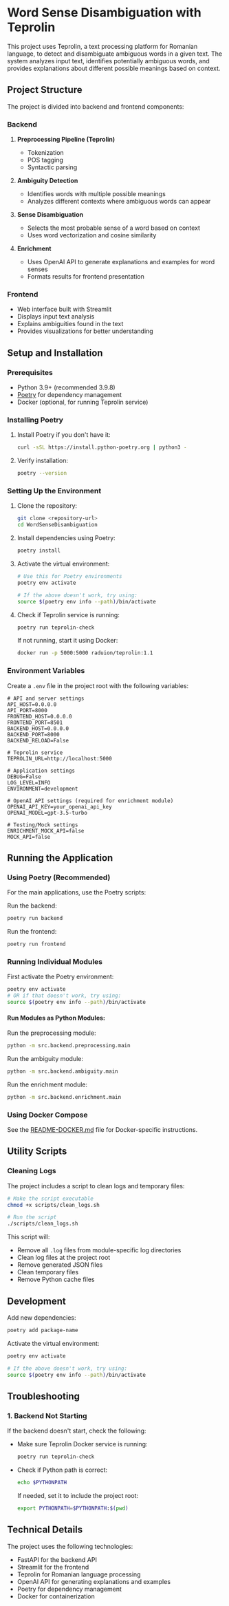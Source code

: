 # Word Sense Disambiguation with Teprolin

This project uses Teprolin, a text processing platform for Romanian language, to detect and disambiguate ambiguous words in a given text. The system analyzes input text, identifies potentially ambiguous words, and provides explanations about different possible meanings based on context.

## Project Structure

The project is divided into backend and frontend components:

### Backend

1. **Preprocessing Pipeline (Teprolin)**
   - Tokenization
   - POS tagging
   - Syntactic parsing

2. **Ambiguity Detection**
   - Identifies words with multiple possible meanings
   - Analyzes different contexts where ambiguous words can appear

3. **Sense Disambiguation**
   - Selects the most probable sense of a word based on context
   - Uses word vectorization and cosine similarity
   
4. **Enrichment**
   - Uses OpenAI API to generate explanations and examples for word senses
   - Formats results for frontend presentation

### Frontend

- Web interface built with Streamlit
- Displays input text analysis
- Explains ambiguities found in the text
- Provides visualizations for better understanding

## Setup and Installation

### Prerequisites

- Python 3.9+ (recommended 3.9.8)
- [Poetry](https://python-poetry.org/) for dependency management
- Docker (optional, for running Teprolin service)

### Installing Poetry

1. Install Poetry if you don't have it:
   ```bash
   curl -sSL https://install.python-poetry.org | python3 -
   ```

2. Verify installation:
   ```bash
   poetry --version
   ```

### Setting Up the Environment

1. Clone the repository:
   ```bash
   git clone <repository-url>
   cd WordSenseDisambiguation
   ```

2. Install dependencies using Poetry:
   ```bash
   poetry install
   ```

3. Activate the virtual environment:
   ```bash
   # Use this for Poetry environments
   poetry env activate
   
   # If the above doesn't work, try using:
   source $(poetry env info --path)/bin/activate
   ```

4. Check if Teprolin service is running:
   ```bash
   poetry run teprolin-check
   ```
   
   If not running, start it using Docker:
   ```bash
   docker run -p 5000:5000 raduion/teprolin:1.1
   ```

### Environment Variables

Create a `.env` file in the project root with the following variables:

```
# API and server settings
API_HOST=0.0.0.0
API_PORT=8000
FRONTEND_HOST=0.0.0.0
FRONTEND_PORT=8501
BACKEND_HOST=0.0.0.0
BACKEND_PORT=8000
BACKEND_RELOAD=False

# Teprolin service
TEPROLIN_URL=http://localhost:5000

# Application settings
DEBUG=False
LOG_LEVEL=INFO
ENVIRONMENT=development

# OpenAI API settings (required for enrichment module)
OPENAI_API_KEY=your_openai_api_key
OPENAI_MODEL=gpt-3.5-turbo

# Testing/Mock settings
ENRICHMENT_MOCK_API=false
MOCK_API=false
```

## Running the Application

### Using Poetry (Recommended)

For the main applications, use the Poetry scripts:

Run the backend:
```bash
poetry run backend
```

Run the frontend:
```bash
poetry run frontend
```

### Running Individual Modules

First activate the Poetry environment:
```bash
poetry env activate
# OR if that doesn't work, try using:
source $(poetry env info --path)/bin/activate
```

#### Run Modules as Python Modules:

Run the preprocessing module:
```bash
python -m src.backend.preprocessing.main
```

Run the ambiguity module:
```bash
python -m src.backend.ambiguity.main
```

Run the enrichment module:
```bash
python -m src.backend.enrichment.main
```


### Using Docker Compose

See the [README-DOCKER.md](README-DOCKER.md) file for Docker-specific instructions.

## Utility Scripts

### Cleaning Logs

The project includes a script to clean logs and temporary files:

```bash
# Make the script executable
chmod +x scripts/clean_logs.sh

# Run the script
./scripts/clean_logs.sh
```

This script will:
- Remove all `.log` files from module-specific log directories
- Clean log files at the project root
- Remove generated JSON files
- Clean temporary files
- Remove Python cache files

## Development

Add new dependencies:
```bash
poetry add package-name
```

Activate the virtual environment:
```bash
poetry env activate

# If the above doesn't work, try using:
source $(poetry env info --path)/bin/activate
```

## Troubleshooting

### 1. Backend Not Starting

If the backend doesn't start, check the following:

- Make sure Teprolin Docker service is running:
  ```bash
  poetry run teprolin-check
  ```

- Check if Python path is correct:
  ```bash
  echo $PYTHONPATH
  ```
  
  If needed, set it to include the project root:
  ```bash
  export PYTHONPATH=$PYTHONPATH:$(pwd)
  ```


## Technical Details

The project uses the following technologies:
- FastAPI for the backend API
- Streamlit for the frontend
- Teprolin for Romanian language processing
- OpenAI API for generating explanations and examples
- Poetry for dependency management
- Docker for containerization 